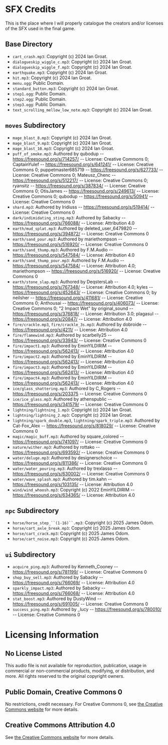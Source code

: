 # SFX Credits
This is the place where I will properly catalogue the creators and/or licenses of the SFX used in the final game.  

## Base Directory
- `cart_crash.mp3`: Copyright (c) 2024 Ian Groat.
- `dialogueskip_wiggle_c.mp3`: Copyright (c) 2024 Ian Groat.
- `dialogueskip_wiggle_f.mp3`: Copyright (c) 2024 Ian Groat.
- `earthquake.mp3`: Copyright (c) 2024 Ian Groat.
- `hit.mp3`: Copyright (c) 2024 Ian Groat.
- `menu.ogg`: Public Domain.
- `standard_button.mp3`: Copyright (c) 2024 Ian Groat.
- `step1.ogg`: Public Domain.
- `step2.ogg`: Public Domain.
- `step3.ogg`: Public Domain.
- `text_scrolling_mellow_low_note.mp3`: Copyright (c) 2024 Ian Groat.

## `moves` Subdirectory
- `mage_blast_8.mp3`: Copyright (c) 2024 Ian Groat.
- `mage_blast_9.mp3`: Copyright (c) 2024 Ian Groat.
- `mage_blast_10.mp3`: Copyright (c) 2024 Ian Groat.
- `puff_of_smoke.mp3`: Authored by qubodup -- https://freesound.org/s/714257/ -- License: Creative Commons 0; CaptainYulef -- https://freesound.org/s/641241/ -- License: Creative Commons 0; puppetmaster685719 -- https://freesound.org/s/627733/ -- License: Creative Commons 0; Mateusz_Chenc -- https://freesound.org/s/512217/ -- License: Creative Commons 0; ryansitz -- https://freesound.org/s/387834/ -- License: Creative Commons 0; OtisJames -- https://freesound.org/s/249613/ -- License: Creative Commons 0; qubodup -- https://freesound.org/s/50941/ -- License: Creative Commons 0
- `shard.mp3`: Authored by Iridiuss -- https://freesound.org/s/519414/ -- License: Creative Commons 0
- `dark/indimidating_sting.mp3`: Authored by Sabacky -- https://freesound.org/s/766088/ -- License: Attribution 4.0
- `earth/mud_splat.mp3`: Authored by deleted_user_6479820 -- https://freesound.org/s/394872/ -- License: Creative Commons 0
- `earth/sand_pour.mp3`: Authored by mariethompson -- https://freesound.org/s/516920/ -- License: Creative Commons 0
- `earth/sand_thump.mp3`: Authored by F.M.Audio -- https://freesound.org/s/547584/ -- License: Attribution 4.0
- `earth/sand_thump_pour.mp3`: Authored by F.M.Audio -- https://freesound.org/s/547584/ -- License: Attribution 4.0; mariethompson -- https://freesound.org/s/516920/ -- License: Creative Commons 0
- `earth/stone_slap.mp3`: Authored by DeqstersLab -- https://freesound.org/s/767348/ -- License: Attribution 4.0; kyles -- https://freesound.org/s/452643/ -- License: Creative Commons 0; by neilsher -- https://freesound.org/s/411681/ -- License: Creative Commons 0; Anthousai -- https://freesound.org/s/406073/ -- License: Creative Commons 0; "2 Impact Wet" by original_sound -- https://freesound.org/s/376818/ -- License: Attribution 3.0; plagasul -- https://freesound.org/s/20847/ -- License: Attribution 4.0
- `fire/crackle.mp3`, `fire/crackle_3s.mp3`: Authored by dobroide -- https://freesound.org/s/4211/ -- License: Attribution 4.0
- `fire/flamewind.mp3`: Authored by scarbelly25 -- https://freesound.org/s/33943/ -- License: Creative Commons 0
- `fire/impact1.mp3`: Authored by EminYILDIRIM -- https://freesound.org/s/562413/ -- License: Attribution 4.0
- `fire/impact2.mp3`: Authored by EminYILDIRIM -- https://freesound.org/s/562413/ -- License: Attribution 4.0
- `fire/impact3.mp3`: Authored by EminYILDIRIM -- https://freesound.org/s/562413/ -- License: Attribution 4.0
- `fire/impact4.mp3`: Authored by EminYILDIRIM -- https://freesound.org/s/562413/ -- License: Attribution 4.0
- `ice/glass_shattering.mp3`: Authored by C_Rogers -- https://freesound.org/s/203375 -- License: Creative Commons 0
- `ice/ice_glass.mp3`: Authored by athenspublic -- https://freesound.org/s/341579/ -- License: Creative Commons 0
- `lightning/lightning_1.mp3`: Copyright (c) 2024 Ian Groat.
- `lightning/lightning_2.mp3`: Copyright (c) 2024 Ian Groat.
- `lightning/spark_double.mp3`, `lightning/spark_triple.mp3`: Authored by Cat-Fox_Alex -- https://freesound.org/s/818029/ -- License: Creative Commons 0
- `magic/magic_buff.mp3`: Authored by square_colored -- https://freesound.org/s/741097/ -- License: Creative Commons 0
- `nature/wither.mp3`: Authored by rottako -- https://freesound.org/s/693592/ -- License: Creative Commons 0
- `water/deluge.mp3`: Authored by designerschoice -- https://freesound.org/s/811386/ -- License: Creative Commons 0
- `water/water_pouring.mp3`: Authored by trexlasso -- https://freesound.org/s/630002/ -- License: Creative Commons 0
- `water/wave_splash.mp3`: Authored by tim.kahn -- https://freesound.org/s/103135/ -- License: Attribution 4.0
- `wind/wind_whoosh.mp3`: Copyright (c) 2022 EminYILDIRIM -- https://freesound.org/s/634365/ -- License: Attribution 4.0

## `npc` Subdirectory
- `horse/horse_step_``(1-16)``.mp3`: Copyright (c) 2025 James Odom.
- `horse/cart_axle_break.mp3`: Copyright (c) 2025 James Odom.
- `horse/cart_crack.mp3`: Copyright (c) 2025 James Odom.
- `horse/cart_noise.mp3`: Copyright (c) 2025 James Odom.

## `ui` Subdirectory
- `acquire_ping.mp3`: Authored by Kenneth_Cooney -- https://freesound.org/s/781199/ -- License: Creative Commons 0
- `shop_buy_sell.mp3`: Authored by Sabacky -- https://freesound.org/s/766069/ -- License: Attribution 4.0
- `sparkly_impact.mp3`: Authored by Sabacky -- https://freesound.org/s/766068/ -- License: Attribution 4.0
- `stat_boost.mp3`: Authored by DustyWind -- https://freesound.org/s/691005/ -- License: Creative Commons 0
- `success_ping.mp3`: Authored by _lucy -- https://freesound.org/s/780010/ -- License: Creative Commons 0

# Licensing Information

## No License Listed
This audio file is not available for reproduction, publication, usage in commercial or non-commercial products, modifying, or distribution, and more. All rights reserved to the original copyright owners.

## Public Domain, Creative Commons 0
No restrictions, credit necessary. For Creative Commons 0, see [the Creative Commons website](https://creativecommons.org/publicdomain/zero/1.0/) for more details.

## Creative Commons Attribution 4.0
See [the Creative Commons website](https://creativecommons.org/licenses/by/4.0/) for more details.

